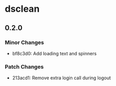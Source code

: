 # dsclean

## 0.2.0

### Minor Changes

- bf8c3d0: Add loading text and spinners

### Patch Changes

- 213acd1: Remove extra login call during logout
